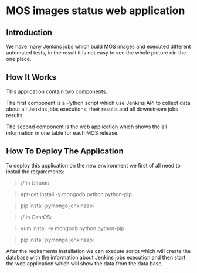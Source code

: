 # MOS images status web application

## Introduction
We have many Jenkins jobs which build MOS images and executed
different automated tests, in the result it is not easy to
see the whole picture oin the one place.

## How It Works
This application contain two components.

The first component is a Python script which use
Jenkins API to collect data about all Jenkins jobs
executions, their results and all downstream jobs results.

The second component is the web application which
shows the all information in one table for each MOS release.

## How To Deploy The Application
To deploy this application on the new environment we
first of all need to install the requirements:

> // in Ubuntu:

> apt-get install -y mongodb python python-pip

> pip install pymongo jenkinsapi

> // in CentOS:

> yum install -y mongodb python python-pip                                  

> pip install pymongo jenkinsapi

After the reqirements installation we can execute script which will
create the database with the information about Jenkins jobs execution
and then start the web application which will show the data from
the data base.
